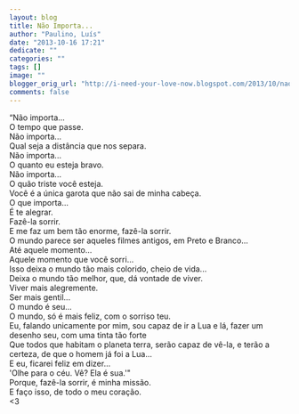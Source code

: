 ```yaml
---
layout: blog
title: Não Importa...
author: "Paulino, Luís"
date: "2013-10-16 17:21"
dedicate: ""
categories: ""
tags: []
image: ""
blogger_orig_url: "http://i-need-your-love-now.blogspot.com/2013/10/nao-importa.html"
comments: false
---
```


“Não importa...\
O tempo que passe.\
Não importa...\
Qual seja a distância que nos separa.\
Não importa...\
O quanto eu esteja bravo.\
Não importa...\
O quão triste você esteja.\
Você é a única garota que não sai de minha cabeça.\
O que importa...\
É te alegrar.\
Fazê-la sorrir.\
E me faz um bem tão enorme, fazê-la sorrir.\
O mundo parece ser aqueles filmes antigos, em Preto e Branco...\
Até aquele momento...\
Aquele momento que você sorri...\
Isso deixa o mundo tão mais colorido, cheio de vida...\
Deixa o mundo tão melhor, que, dá vontade de viver.\
Viver mais alegremente.\
Ser mais gentil...\
O mundo é seu...\
O mundo, só é mais feliz, com o sorriso teu.\
Eu, falando unicamente por mim, sou capaz de ir a Lua e lá, fazer um desenho seu, com uma tinta tão forte\
Que todos que habitam o planeta terra, serão capaz de vê-la, e terão a certeza, de que o homem já foi a Lua...\
E eu, ficarei feliz em dizer...\
'Olhe para o céu. Vê? Ela é sua.'"\
Porque, fazê-la sorrir, é minha missão.\
E faço isso, de todo o meu coração.\
<3
